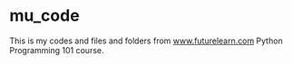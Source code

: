 # mu_code

This is my codes and files and folders from www.futurelearn.com Python Programming 101 course.
